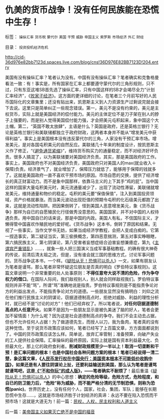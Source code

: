 # 仇美的货币战争！没有任何民族能在恐慌中生存！

标签： `操纵汇率` `货币税` `蒙代尔` `美国` `干预` `威胁` `帝国主义` `索罗斯` `市场经济` `外汇` `财经` 

目录： `投资投机经济危机`

[](http://cid-36d976e82bb7123d.spaces.live.com/blog/cns%2136D976E82BB7123D%21204.entry)http://cid-36d976e82bb7123d.spaces.live.com/blog/cns!36D976E82BB7123D!204.entry

美国有没有操纵汇率？笔者认为没有。中国有没有操纵汇率？笔者确实和克鲁格曼看法一致：有！事实是，所有国家在汇率上都要遵守蒙代尔的三角形规则，只不过，只有东亚这堆SB首先选了操纵汇率，只有中国这样的SB才会竭尽全力“计划汇率经济”，《[败家子经济](../../../2009/6/3/朝鲜是个天堂，衣食住行减肥死都免费.md)》。这方面的更详细的讨论，在笔者三个月前写好的人民币国际化的文章集里；还没有贴出来，凯恩斯主义到人力资源生产过剩说完就会接下去说。这里只是简单纠正一些观念错误。第一，美元不是没有约束的，美元是主权货币，实际上就是美国经济的偿付能力。美元的主体定位不是刀子架在别人的脖子上强要的，而是别人觉得美国偿付能力强，才会把美元屯积起来，象中国这个大土帽。第二，“英国不敢太放肆”，主语是什么？英国是政府，还是英格兰银行？无论是英格兰银行和美联储都独立于政府财政，这两者本身并不能从“增发美元中获得利益”。事实上是美国根本没有违反蒙代尔的三角，人家没有干预汇率市场。增发美元，是对各国屯积美元的自然反应。美联储几十年来的制度设计，按凯恩斯主义作了修正，“《[避免通货紧缩](../../../2009/5/10/坚持市场经济思维看经济.md)》”，维持货币购买力的通量稳定，而不对经济好坏负责。很多人搞混了，以为美联储要对美国经济负责。其实，那是美国政府的工作。事实上，美国政府也不对美国经济负责，美国政府只对美国人的max(就业收入＋保障)负责。经济景气了，就业增加了，保障压力就低了，能够用于保障的钱就多了。这就是美国政府一直不喜欢干预市场的原因。市场自愿的交换，提供了经济增长的真正财富动力。而不是象中国那样，依靠马主义的上下其手“鸡的屁”。当中国这样的国家大量屯积美元时，美元流通量减少了，出现了流动性滞留，美联储就增发美元，维持通量和物价的稳定。屯积的美元要“保值保值”，注入到美国投资领域，资产价格就暴涨。而当美元波动出现贬值的预期令屯积的化石级美元都跑了出来，这就是流动性陷阱。把因果倒转了，怪到美国人恶意增发美元，象《货币战争》那样为自已的自愿殖民化行径做秀没意思的。美国国家，并不对中国的人权待遇负责。用中国自已的话来说，那是中国的内政。美国人有私，不信国际主义，才懒得管中国喜欢作殖民地的爱好呢。《货币战争》这本书，倒转了原因和结果。无视了一些事实，当作文学书无妨，如果当成经济学教程，会把人变成白痴的。它第一捏造事实，第二疑证当实，第三偷换概念，第四恶意揣测，第五对事实睁眼瞎，第六搞民族主义，第七阴谋论，第八受害者妄想症结合迫害妄想兼癔症，第九《[主谓宾严重错乱](../../../2009/5/22/“实”未必为实证，认识对象角色的主谓宾.md)》……，就象一些人把三国演义当成军事基础教程。的确有很大神奇的传说，前清后清太祖之流，但是，没有谁会就三国的思维方式，讨论军事问题的。货币战争这本书，一个样。《[疑险从无！恐惧可以杀人](../../../2009/6/11/疑险从无！恐惧可以杀人.md)》一文，如果有朋友认为笔者是谩骂，那么笔者非常怀疑这位朋友是否真的明白《罗伯特议事规则》。这篇文章说明一个非常重要的处人处事原则：**不得任意夸大说不清的危险，作为争夺权力的借口**。在国际人际间，我们敌视别人，别人就会同样敌视我们。罗伯特议事规则并非不能“骂”，所谓“骂”准确地说是指责。罗伯特议事规则是不能指责争论对方的利益出发点，不能指责争论对方的道德。一些朋友显然没有搞明白：刘仰之流在他们推行民族主义的阴谋论，窃据道德制高点时，拒绝对威胁、利益的理性分析时，就已经不是“讨论的对方”！他们已经弃权了。所以笔者说，**对任何窃据道德制高点的人任意开火**。如果不是因为一些朋友显示是被仇美迷了脑的好人，笔者会更加不留情面！为什么呢？因为这是社会道德制高点的争夺。我们不会主动去占据，但也不允许任何人占据！为了做道德先生，而授人以刀，我为鱼肉，笔者真的没有这种觉悟。至于说货币政策应该如何，笔者已经写了上百篇文章，方方面面都说到了。中国的货币政策应该怎么样。简单说，放弃汇率管制；准备预算，向破产失业的工人提供社会保障。汇率操纵的最终原因，实际上就是国有资本利益最大化、负担最大化，那上亿的政府食利者。**削减财政规模至少一半以上！取消一切垄断和干预！是汇率问题的根本！也是中国社会各种问题方案的根本！**笔者已经说得一清二楚，象这篇文章，《[人民币发行权在中国央行：**美国资本根本不可能低价收购中国**](../../../2009/2/15/美国资本根本不可能低价收购中国.md)》，如果还是有人要往阴谋论上扯，还要利益输送到美国，那么认为笔者是谩骂就谩骂吧，这是[《“不和你玩”的成人版](../../../2009/6/10/骂行为，“不跟你玩”的成人版.md)》，——笔**者确实不耐烦了**！最后重温《[疑险从无！恐惧可以杀人](../../../2009/6/11/疑险从无！恐惧可以杀人.md)》的中心思想：**确定的危险等级，危险方式，危险程度，和自已的防卫能力后，“危险”称为威胁，而不能严格分清的无节制恐惧，则称为恐慌(panic)**。世界历史上，没有任何个人，国家，社会，集团，军队；能够在长期恐慌中生存……，这就是市场经济胜于计划经济的真谛：永远不要在陷入恐慌而干预市场！这就是大道无为！前一篇：[民权，人权，民主权利和人道主义](../../../2009/6/12/民权，人权，民主权利和人道主义.md)

后一篇：[美帝国主义如果灭亡绝不是中国的福音](../../../2009/6/13/美帝国主义如果灭亡绝不是中国的福音.md)